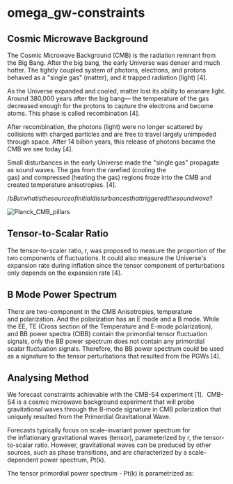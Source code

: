 # omega_gw-constraints

## Cosmic Microwave Background
The Cosmic Microwave Background (CMB) is the radiation remnant from the Big Bang. After the big bang, the early Universe was denser and much hotter. The tightly coupled system of photons, electrons, and protons behaved as a "single gas" (matter), and it trapped radiation (light) [4].

As the Universe expanded and cooled, matter lost its ability to ensnare light. Around 380,000 years after the big bang— the temperature of the gas decreased enough for the protons to capture the electrons and become atoms. This phase is called recombination [4].

After recombination, the photons (light) were no longer scattered by collisions with charged particles and are free to travel largely unimpeded through space. After 14 billion years, this release of photons became the CMB we see today [4].

Small disturbances in the early Universe made the "single gas" propagate as sound waves. The gas from the rarefied (cooling the gas) and compressed (heating the gas) regions froze into the CMB and created temperature anisotropies. [4]. 

$/b{But what is the source of initial disturbances that triggered the sound wave?}$

![Planck_CMB_pillars](https://user-images.githubusercontent.com/94723635/210215778-a2148462-717c-4bca-bfc0-f3ccdd8d28e9.jpg)



## Tensor-to-Scalar Ratio
The tensor-to-scaler ratio, r, was proposed to measure the proportion of the two components of fluctuations. It could also measure the Universe's expansion rate during inflation since the tensor component of perturbations only depends on the expansion rate [4].

## B Mode Power Spectrum
There are two-component in the CMB Anisotropies, temperature and polarization. And the polarization has an E mode and a B mode. While the EE, TE (Cross section of the Temperature and E-mode polarization), and BB power spectra (ClBB) contain the primordial tensor fluctuation signals, only the BB power spectrum does not contain any primordial scalar fluctuation signals. Therefore, the BB power spectrum could be used as a signature to the tensor perturbations that resulted from the PGWs [4].

## Analysing Method
We forecast constraints achievable with the CMB-S4 experiment [1].  CMB-S4 is a cosmic microwave background experiment that will probe gravitational waves through the B-mode signature in CMB polarization that uniquely resulted from the Primordial Gravitational Wave.

Forecasts typically focus on scale-invariant power spectrum for the inflationary gravitational waves (tensor), parameterized by r, the tensor-to-scalar ratio. However, gravitational waves can be produced by other sources, such as phase transitions, and are characterized by a scale-dependent power spectrum, Pt(k). 

The tensor primordial power spectrum - Pt(k) is parametrized as: 

